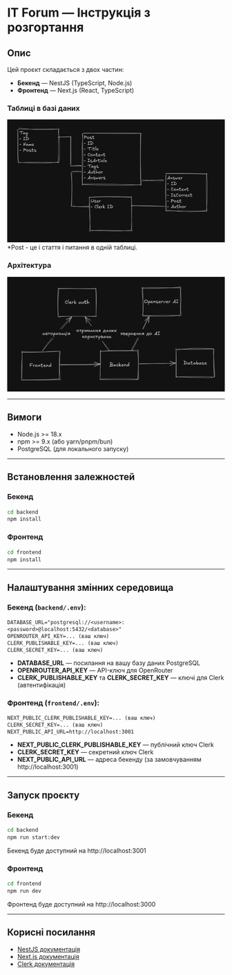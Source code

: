 # IT Forum — Інструкція з розгортання

## Опис

Цей проєкт складається з двох частин:
- **Бекенд** — NestJS (TypeScript, Node.js)
- **Фронтенд** — Next.js (React, TypeScript)

### Таблиці в базі даних

![бд](../images/database-diagram.png)
*Post - це і стаття і питання в одній таблиці.

### Архітектура

![архітектура](../images/architecture.png)

---

## Вимоги
- Node.js >= 18.x
- npm >= 9.x (або yarn/pnpm/bun)
- PostgreSQL (для локального запуску)

---

## Встановлення залежностей

### Бекенд
```bash
cd backend
npm install
```

### Фронтенд
```bash
cd frontend
npm install
```

---

## Налаштування змінних середовища

### Бекенд (`backend/.env`):
```
DATABASE_URL="postgresql://<username>:<password>@localhost:5432/<database>"
OPENROUTER_API_KEY=... (ваш ключ)
CLERK_PUBLISHABLE_KEY=... (ваш ключ)
CLERK_SECRET_KEY=... (ваш ключ)
```

- **DATABASE_URL** — посилання на вашу базу даних PostgreSQL
- **OPENROUTER_API_KEY** — API-ключ для OpenRouter
- **CLERK_PUBLISHABLE_KEY** та **CLERK_SECRET_KEY** — ключі для Clerk (автентифікація)

### Фронтенд (`frontend/.env`):
```
NEXT_PUBLIC_CLERK_PUBLISHABLE_KEY=... (ваш ключ)
CLERK_SECRET_KEY=... (ваш ключ)
NEXT_PUBLIC_API_URL=http://localhost:3001
```
- **NEXT_PUBLIC_CLERK_PUBLISHABLE_KEY** — публічний ключ Clerk
- **CLERK_SECRET_KEY** — секретний ключ Clerk
- **NEXT_PUBLIC_API_URL** — адреса бекенду (за замовчуванням http://localhost:3001)

---

## Запуск проєкту

### Бекенд
```bash
cd backend
npm run start:dev
```
Бекенд буде доступний на http://localhost:3001

### Фронтенд
```bash
cd frontend
npm run dev
```
Фронтенд буде доступний на http://localhost:3000

---

## Корисні посилання
- [NestJS документація](https://docs.nestjs.com/)
- [Next.js документація](https://nextjs.org/docs)
- [Clerk документація](https://clerk.com/docs)
